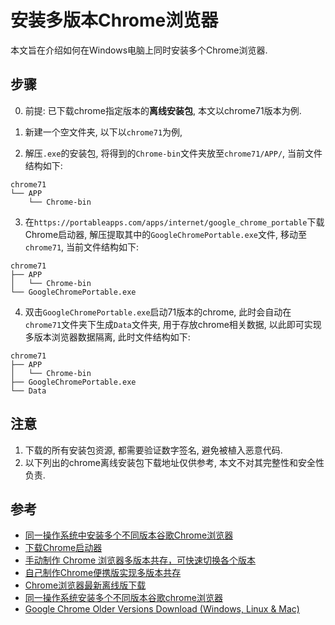 # 安装多版本Chrome浏览器

本文旨在介绍如何在Windows电脑上同时安装多个Chrome浏览器.


## 步骤

0. 前提: 已下载chrome指定版本的**离线安装包**, 本文以chrome71版本为例.

1. 新建一个空文件夹, 以下以`chrome71`为例, 

2. 解压`.exe`的安装包, 将得到的`Chrome-bin`文件夹放至`chrome71/APP/`, 当前文件结构如下:

```shell
chrome71
└── APP
    └── Chrome-bin
```

3. 在`https://portableapps.com/apps/internet/google_chrome_portable`下载Chrome启动器,
解压提取其中的`GoogleChromePortable.exe`文件, 移动至`chrome71`, 当前文件结构如下:

```shell
chrome71
├── APP
│   └── Chrome-bin
└── GoogleChromePortable.exe
```

4. 双击`GoogleChromePortable.exe`启动71版本的chrome, 此时会自动在`chrome71`文件夹下生成`Data`文件夹,
用于存放chrome相关数据, 以此即可实现多版本浏览器数据隔离, 此时文件结构如下:

```shell
chrome71
├── APP
│   └── Chrome-bin
├── GoogleChromePortable.exe
└── Data
```


## 注意

1. 下载的所有安装包资源, 都需要验证数字签名, 避免被植入恶意代码.
2. 以下列出的chrome离线安装包下载地址仅供参考, 本文不对其完整性和安全性负责.


## 参考

- [同一操作系统中安装多个不同版本谷歌Chrome浏览器](https://blog.csdn.net/weixin_43882265/article/details/125928571)
- [下载Chrome启动器](https://portableapps.com/apps/internet/google_chrome_portable)
- [手动制作 Chrome 浏览器多版本共存，可快速切换各个版本](https://liubing.me/article/other/chrome-multiple-versions.html)
- [自己制作Chrome便携版实现多版本共存](https://www.cnblogs.com/xiangyuecn/p/10583788.html)
- [Chrome浏览器最新离线版下载](https://www.chromedownloads.net/)
- [同一操作系统安装多个不同版本谷歌chrome浏览器](https://www.jianshu.com/p/ce848fd3674e)
- [Google Chrome Older Versions Download (Windows, Linux & Mac)](https://www.slimjet.com/chrome/google-chrome-old-version.php)

